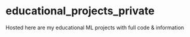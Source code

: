 # educational_projects_private
 Hosted here are my educational ML projects with full code & information
